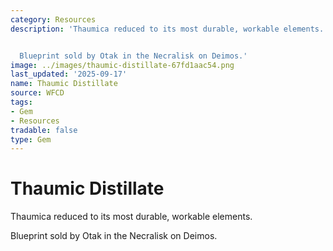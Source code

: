 ```yaml
---
category: Resources
description: 'Thaumica reduced to its most durable, workable elements.


  Blueprint sold by Otak in the Necralisk on Deimos.'
image: ../images/thaumic-distillate-67fd1aac54.png
last_updated: '2025-09-17'
name: Thaumic Distillate
source: WFCD
tags:
- Gem
- Resources
tradable: false
type: Gem
---
```


# Thaumic Distillate

Thaumica reduced to its most durable, workable elements.

Blueprint sold by Otak in the Necralisk on Deimos.

